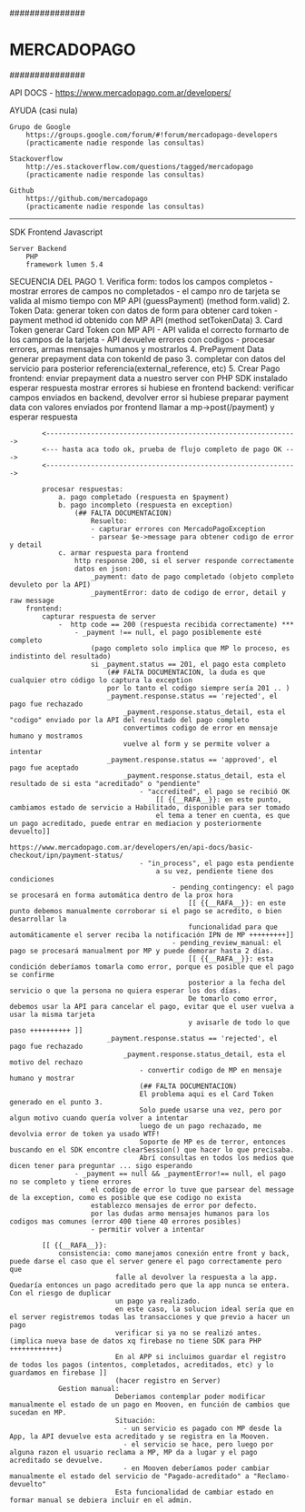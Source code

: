 ###############
# MERCADOPAGO
###############

API DOCS
    - https://www.mercadopago.com.ar/developers/

AYUDA (casi nula)

    Grupo de Google
        https://groups.google.com/forum/#!forum/mercadopago-developers
        (practicamente nadie responde las consultas)
    
    Stackoverflow
        http://es.stackoverflow.com/questions/tagged/mercadopago
        (practicamente nadie responde las consultas)

    Github
        https://github.com/mercadopago
        (practicamente nadie responde las consultas)

---

SDK
    Frontend
        Javascript
    
    Server Backend
        PHP
        framework lumen 5.4


SECUENCIA DEL PAGO
    1. Verifica form: 
        todos los campos completos 
            - mostrar errores de campos no completados
            - el campo nro de tarjeta se valida al mismo tiempo con MP API (guessPayment)
        (method form.valid)
    2. Token Data: 
        generar token con datos de form para obtener card token
            - payment method id obtenido con MP API 
        (method setTokenData)
    3. Card Token
        generar Card Token con MP API
            - API valida el correcto formarto de los campos de la tarjeta 
            - API devuelve errores con codigos
            - procesar errores, armas mensajes humanos y mostrarlos
    4. PrePayment Data
        generar prepayment data con tokenId de paso 3.
        completar con datos del servicio para posterior referencia(external_reference, etc)
    5. Crear Pago
        frontend:
            enviar prepayment data a nuestro server con PHP SDK instalado
            esperar respuesta 
            mostrar errores si hubiese en frontend
        backend:
            verificar campos enviados en backend, devolver error si hubiese
            preparar payment data con valores enviados por frontend
            llamar a mp->post(/payment) y esperar respuesta
            
            <-------------------------------------------------------------->
            <--- hasta aca todo ok, prueba de flujo completo de pago OK --->
            <-------------------------------------------------------------->

            procesar respuestas:
                a. pago completado (respuesta en $payment)
                b. pago incompleto (respuesta en exception)
                    (## FALTA DOCUMENTACION)
                        Resuelto:
                        - capturar errores con MercadoPagoException
                        - parsear $e->message para obtener codigo de error y detail
                c. armar respuesta para frontend
                    http response 200, si el server responde correctamente
                    datos en json:
                        _payment: dato de pago completado (objeto completo devuleto por la API)
                        _paymentError: dato de codigo de error, detail y raw message
        frontend:
            capturar respuesta de server    
                -  http code == 200 (respuesta recibida correctamente) ***
                    - _payment !== null, el pago posiblemente esté completo
                        (pago completo solo implica que MP lo proceso, es indistinto del resultado)
                        si _payment.status == 201, el pago esta completo
                            (## FALTA DOCUMENTACION, la duda es que cualquier otro código lo captura la exception 
                            por lo tanto el codigo siempre sería 201 .. )
                            _payment.response.status == 'rejected', el pago fue rechazado
                                _payment.response.status_detail, esta el "codigo" enviado por la API del resultado del pago completo
                                convertimos codigo de error en mensaje humano y mostramos
                                vuelve al form y se permite volver a intentar
                            _payment.response.status == 'approved', el pago fue aceptado
                                _payment.response.status_detail, esta el resultado de si esta "acreditado" o "pendiente"
                                    - "accredited", el pago se recibió OK 
                                        [[ {{__RAFA__}}: en este punto, cambiamos estado de servicio a Habilitado, disponible para ser tomado
                                        el tema a tener en cuenta, es que un pago acreditado, puede entrar en mediacion y posteriormente devuelto]]
                                        https://www.mercadopago.com.ar/developers/en/api-docs/basic-checkout/ipn/payment-status/
                                    - "in_process", el pago esta pendiente
                                        a su vez, pendiente tiene dos condiciones
                                            - pending_contingency: el pago se procesará en forma automática dentro de la prox hora
                                                [[ {{__RAFA__}}: en este punto debemos manualmente corroborar si el pago se acredito, o bien desarrollar la 
                                                funcionalidad para que automáticamente el server reciba la notificación IPN de MP +++++++++]]
                                            - pending_review_manual: el pago se procesará manualment por MP y puede demorar hasta 2 días.
                                                [[ {{__RAFA__}}: esta condición deberíamos tomarla como error, porque es posible que el pago se confirme 
                                                posterior a la fecha del servicio o que la persona no quiera esperar los dos días. 
                                                De tomarlo como error, debemos usar la API para cancelar el pago, evitar que el user vuelva a usar la misma tarjeta 
                                                y avisarle de todo lo que paso ++++++++++ ]]
                            _payment.response.status == 'rejected', el pago fue rechazado
                                _payment.response.status_detail, esta el motivo del rechazo
                                    - convertir codigo de MP en mensaje humano y mostrar
                                    (## FALTA DOCUMENTACION)
                                    El problema aqui es el Card Token generado en el punto 3.
                                    Solo puede usarse una vez, pero por algun motivo cuando quería volver a intentar
                                    luego de un pago rechazado, me devolvia error de token ya usado WTF!
                                    Soporte de MP es de terror, entonces buscando en el SDK encontre clearSession() que hacer lo que precisaba.
                                    Abrí consultas en todos los medios que dicen tener para preguntar ... sigo esperando 
                    - _payment == null && _paymentError!== null, el pago no se completo y tiene errores
                        el codigo de error lo tuve que parsear del message de la exception, como es posible que ese codigo no exista
                        establezco mensajes de error por defecto.
                        por las dudas armo mensajes humanos para los codigos mas comunes (error 400 tiene 40 errores posibles)
                        - permitir volver a intentar
            
            [[ {{__RAFA__}}: 
                consistencia: como manejamos conexión entre front y back, puede darse el caso que el server genere el pago correctamente pero que 
                              falle al devolver la respuesta a la app. Quedaría entonces un pago acreditado pero que la app nunca se entera. Con el riesgo de duplicar 
                              un pago ya realizado.
                              en este caso, la solucion ideal sería que en el server registremos todas las transacciones y que previo a hacer un pago
                              verificar si ya no se realizó antes. (implica nueva base de datos xq firebase no tiene SDK para PHP ++++++++++++)
                              En al APP si incluimos guardar el registro de todos los pagos (intentos, completados, acreditados, etc) y lo guardamos en firebase ]]
                              (hacer registro en Server)
                Gestion manual:
                              Deberiamos contemplar poder modificar manualmente el estado de un pago en Mooven, en función de cambios que sucedan en MP.
                              Situación:
                                - un servicio es pagado con MP desde la App, la API devuelve esta acreditado y se registra en la Mooven.
                                - el servicio se hace, pero luego por alguna razon el usuario reclama a MP, MP da a lugar y el pago acreditado se devuelve.
                                - en Mooven deberíamos poder cambiar manualmente el estado del servicio de "Pagado-acreditado" a "Reclamo-devuelto"
                              Esta funcionalidad de cambiar estado en formar manual se debiera incluir en el admin.                                 



        






    